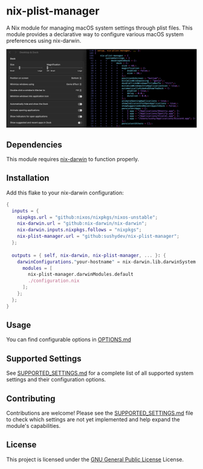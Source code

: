 # nix-plist-manager

A Nix module for managing macOS system settings through plist files. This module provides a declarative way to configure various macOS system preferences using nix-darwin.

![System Settings compared to nix-plist-manager](nix-plist-manager.webp)

## Dependencies

This module requires [nix-darwin](https://github.com/nix-darwin/nix-darwin) to function properly.

## Installation

Add this flake to your nix-darwin configuration:

```nix
{
  inputs = {
    nixpkgs.url = "github:nixos/nixpkgs/nixos-unstable";
    nix-darwin.url = "github:nix-darwin/nix-darwin";
    nix-darwin.inputs.nixpkgs.follows = "nixpkgs";
    nix-plist-manager.url = "github:sushydev/nix-plist-manager";
  };

  outputs = { self, nix-darwin, nix-plist-manager, ... }: {
    darwinConfigurations."your-hostname" = nix-darwin.lib.darwinSystem {
      modules = [
        nix-plist-manager.darwinModules.default
        ./configuration.nix
      ];
    };
  };
}
```

## Usage

You can find configurable options in [OPTIONS.md](OPTIONS.md)

## Supported Settings

See [SUPPORTED_SETTINGS.md](SUPPORTED_SETTINGS.md) for a complete list of all supported system settings and their configuration options.

## Contributing

Contributions are welcome! Please see the [SUPPORTED_SETTINGS.md](SUPPORTED_SETTINGS.md) file to check which settings are not yet implemented and help expand the module's capabilities.

## License

This project is licensed under the [GNU General Public License](LICENSE.md) License.
